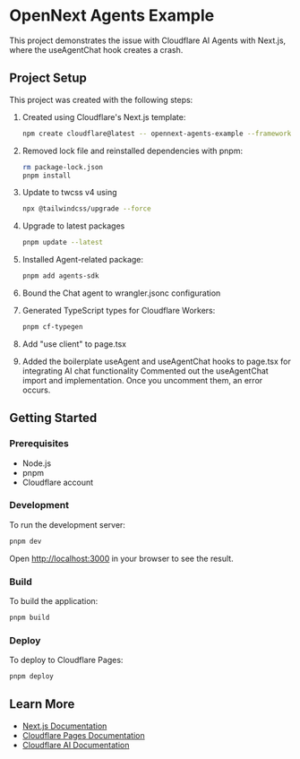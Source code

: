 # OpenNext Agents Example

This project demonstrates the issue with Cloudflare AI Agents with Next.js, where the useAgentChat hook creates a crash.

## Project Setup

This project was created with the following steps:

1. Created using Cloudflare's Next.js template:

   ```bash
   npm create cloudflare@latest -- opennext-agents-example --framework=next --experimental
   ```

2. Removed lock file and reinstalled dependencies with pnpm:

   ```bash
   rm package-lock.json
   pnpm install
   ```

3. Update to twcss v4 using

   ```bash
   npx @tailwindcss/upgrade --force
   ```

4. Upgrade to latest packages

   ```bash
   pnpm update --latest
   ```

5. Installed Agent-related package:

   ```bash
   pnpm add agents-sdk
   ```

6. Bound the Chat agent to wrangler.jsonc configuration

7. Generated TypeScript types for Cloudflare Workers:

   ```bash
   pnpm cf-typegen
   ```

8. Add "use client" to page.tsx


9. Added the boilerplate useAgent and useAgentChat hooks to page.tsx for integrating AI chat functionality
Commented out the useAgentChat import and implementation. Once you uncomment them, an error occurs.

## Getting Started

### Prerequisites

- Node.js
- pnpm
- Cloudflare account

### Development

To run the development server:

```bash
pnpm dev
```

Open [http://localhost:3000](http://localhost:3000) in your browser to see the result.

### Build

To build the application:

```bash
pnpm build
```

### Deploy

To deploy to Cloudflare Pages:

```bash
pnpm deploy
```

## Learn More

- [Next.js Documentation](https://nextjs.org/docs)
- [Cloudflare Pages Documentation](https://developers.cloudflare.com/pages)
- [Cloudflare AI Documentation](https://developers.cloudflare.com/workers-ai)
